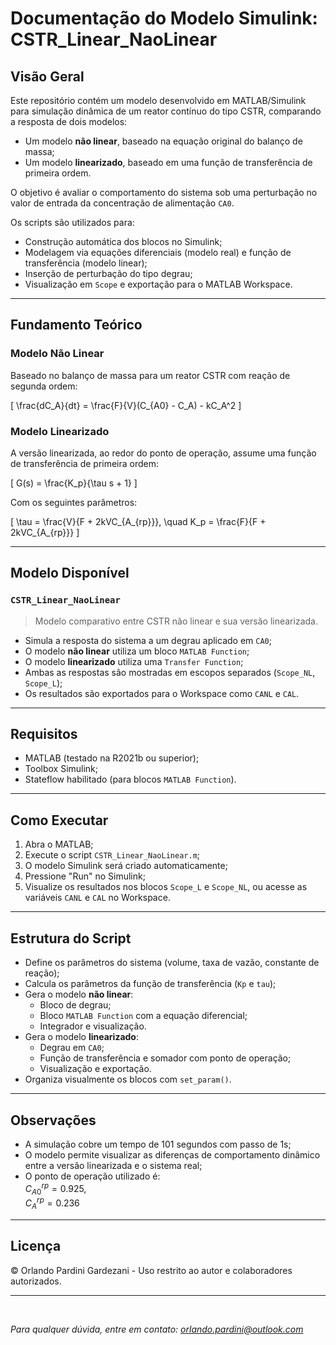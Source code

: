 # Documentação do Modelo Simulink: CSTR_Linear_NaoLinear

##  Visão Geral

Este repositório contém um modelo desenvolvido em MATLAB/Simulink para simulação dinâmica de um reator contínuo do tipo CSTR, comparando a resposta de dois modelos:

* Um modelo **não linear**, baseado na equação original do balanço de massa;
* Um modelo **linearizado**, baseado em uma função de transferência de primeira ordem.

O objetivo é avaliar o comportamento do sistema sob uma perturbação no valor de entrada da concentração de alimentação `CA0`.

Os scripts são utilizados para:

* Construção automática dos blocos no Simulink;
* Modelagem via equações diferenciais (modelo real) e função de transferência (modelo linear);
* Inserção de perturbação do tipo degrau;
* Visualização em `Scope` e exportação para o MATLAB Workspace.

---

##  Fundamento Teórico

### Modelo Não Linear

Baseado no balanço de massa para um reator CSTR com reação de segunda ordem:

\[
\frac{dC_A}{dt} = \frac{F}{V}(C_{A0} - C_A) - kC_A^2
\]

### Modelo Linearizado

A versão linearizada, ao redor do ponto de operação, assume uma função de transferência de primeira ordem:

\[
G(s) = \frac{K_p}{\tau s + 1}
\]

Com os seguintes parâmetros:

\[
\tau = \frac{V}{F + 2kVC_{A_{rp}}}, \quad K_p = \frac{F}{F + 2kVC_{A_{rp}}}
\]

---

##  Modelo Disponível

### `CSTR_Linear_NaoLinear`

> Modelo comparativo entre CSTR não linear e sua versão linearizada.

* Simula a resposta do sistema a um degrau aplicado em `CA0`;
* O modelo **não linear** utiliza um bloco `MATLAB Function`;
* O modelo **linearizado** utiliza uma `Transfer Function`;
* Ambas as respostas são mostradas em escopos separados (`Scope_NL`, `Scope_L`);
* Os resultados são exportados para o Workspace como `CANL` e `CAL`.

---

##  Requisitos

* MATLAB (testado na R2021b ou superior);
* Toolbox Simulink;
* Stateflow habilitado (para blocos `MATLAB Function`).

---

##  Como Executar

1. Abra o MATLAB;
2. Execute o script `CSTR_Linear_NaoLinear.m`;
3. O modelo Simulink será criado automaticamente;
4. Pressione "Run" no Simulink;
5. Visualize os resultados nos blocos `Scope_L` e `Scope_NL`, ou acesse as variáveis `CANL` e `CAL` no Workspace.

---

##  Estrutura do Script

* Define os parâmetros do sistema (volume, taxa de vazão, constante de reação);
* Calcula os parâmetros da função de transferência (`Kp` e `tau`);
* Gera o modelo **não linear**:
  - Bloco de degrau;
  - Bloco `MATLAB Function` com a equação diferencial;
  - Integrador e visualização.
* Gera o modelo **linearizado**:
  - Degrau em `CA0`;
  - Função de transferência e somador com ponto de operação;
  - Visualização e exportação.
* Organiza visualmente os blocos com `set_param()`.

---

##  Observações

* A simulação cobre um tempo de 101 segundos com passo de 1s;
* O modelo permite visualizar as diferenças de comportamento dinâmico entre a versão linearizada e o sistema real;
* O ponto de operação utilizado é:  
  $C_{A0}^{rp} = 0.925$,  
  $C_{A}^{rp} = 0.236$

---

##  Licença

© Orlando Pardini Gardezani - Uso restrito ao autor e colaboradores autorizados.

---

</br>

*Para qualquer dúvida, entre em contato: [orlando.pardini@outlook.com](mailto:orlando.pardini@outlook.com)*

